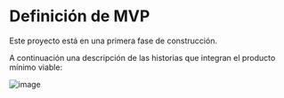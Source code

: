 # Definición de MVP

Este proyecto está en una primera fase de construcción.

A continuación una descripción de las historias que integran el producto mínimo viable:

![image](https://user-images.githubusercontent.com/8941178/187327341-f1ad7be8-7e28-4f08-8715-3e2e77d5abeb.png)

